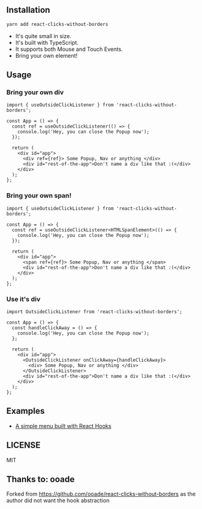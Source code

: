 ## Installation

```sh
yarn add react-clicks-without-borders
```

- It's quite small in size.
- It's built with TypeScript.
- It supports both Mouse and Touch Events.
- Bring your own element!

## Usage

### Bring your own div

```tsx
import { useOutsideClickListener } from 'react-clicks-without-borders';

const App = () => {
  const ref = useOutsideClickListener(() => {
    console.log('Hey, you can close the Popup now');
  });

  return (
    <div id="app">
      <div ref={ref}> Some Popup, Nav or anything </div>
      <div id="rest-of-the-app">Don't name a div like that :(</div>
    </div>
  );
};
```

### Bring your own span!

```tsx
import { useOutsideClickListener } from 'react-clicks-without-borders';

const App = () => {
  const ref = useOutsideClickListener<HTMLSpanElement>(() => {
    console.log('Hey, you can close the Popup now');
  });

  return (
    <div id="app">
      <span ref={ref}> Some Popup, Nav or anything </span>
      <div id="rest-of-the-app">Don't name a div like that :(</div>
    </div>
  );
};
```

### Use it's div

```tsx
import OutsideClickListener from 'react-clicks-without-borders';

const App = () => {
  const handleClickAway = () => {
    console.log('Hey, you can close the Popup now');
  };

  return (
    <div id="app">
      <OutsideClickListener onClickAway={handleClickAway}>
        <div> Some Popup, Nav or anything </div>
      </OutsideClickListener>
      <div id="rest-of-the-app">Don't name a div like that :(</div>
    </div>
  );
};
```

## Examples

- [A simple menu built with React Hooks](https://codesandbox.io/s/52384lyo8p)

## LICENSE

MIT

## Thanks to: ooade

Forked from https://github.com/ooade/react-clicks-without-borders as the author did not want the hook abstraction
